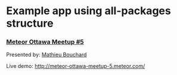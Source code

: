 # Example app using all-packages structure
### [Meteor Ottawa Meetup #5](http://www.meetup.com/Meteor-Ottawa/events/222816532/)

Presented by: [Mathieu Bouchard](https://github.com/matb33)

Live demo: http://meteor-ottawa-meetup-5.meteor.com/